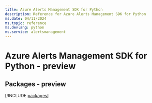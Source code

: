 ```yaml
---
title: Azure Alerts Management SDK for Python
description: Reference for Azure Alerts Management SDK for Python
ms.date: 04/11/2024
ms.topic: reference
ms.devlang: python
ms.service: alertsmanagement
---
```

# Azure Alerts Management SDK for Python - preview
## Packages - preview
[!INCLUDE [packages](alerts-management-index.md)]